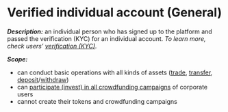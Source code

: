 # Verified individual account \(General\)

_**Description:**_ an individual person who has signed up to the platform and passed the verification \(KYC\) for an individual account. _To learn more, check users’_ [_verification \(KYC\)_](../untitled/general-account-kyc.md)_._

_**Scope:**_

* can conduct basic operations with all kinds of assets \([trade](../trade/overview.md), [transfer](../wallet/transfer-tokens-between-the-accounts.md), [deposit](../wallet/deposit.md)/[withdraw](../wallet/withdraw.md)\)
* can [participate \(invest\) in all crowdfunding campaigns](../invest/invest-in-crowdfunding-campaigns.md) of corporate users
* cannot create their tokens and crowdfunding campaigns



